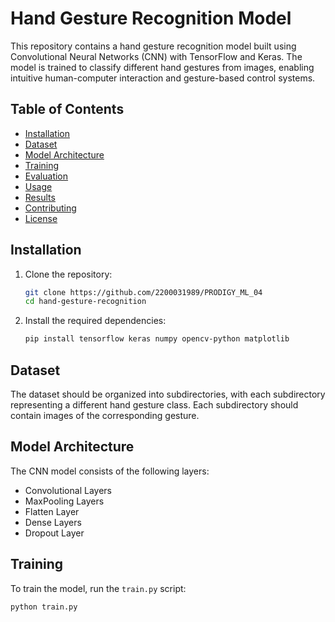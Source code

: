 # Hand Gesture Recognition Model

This repository contains a hand gesture recognition model built using Convolutional Neural Networks (CNN) with TensorFlow and Keras. The model is trained to classify different hand gestures from images, enabling intuitive human-computer interaction and gesture-based control systems.

## Table of Contents

- [Installation](#installation)
- [Dataset](#dataset)
- [Model Architecture](#model-architecture)
- [Training](#training)
- [Evaluation](#evaluation)
- [Usage](#usage)
- [Results](#results)
- [Contributing](#contributing)
- [License](#license)

## Installation

1. Clone the repository:

    ```bash
    git clone https://github.com/2200031989/PRODIGY_ML_04
    cd hand-gesture-recognition
    ```

2. Install the required dependencies:

    ```bash
    pip install tensorflow keras numpy opencv-python matplotlib
    ```

## Dataset

The dataset should be organized into subdirectories, with each subdirectory representing a different hand gesture class. Each subdirectory should contain images of the corresponding gesture.


## Model Architecture

The CNN model consists of the following layers:
- Convolutional Layers
- MaxPooling Layers
- Flatten Layer
- Dense Layers
- Dropout Layer

## Training

To train the model, run the `train.py` script:

```bash
python train.py

